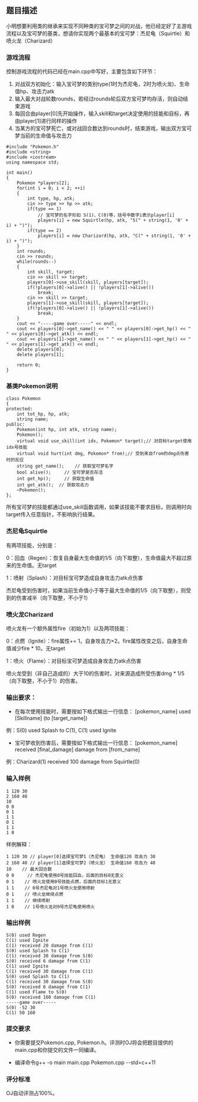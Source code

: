 ## 题目描述
小明想要利用类的继承来实现不同种类的宝可梦之间的对战，他已经定好了主游戏流程以及宝可梦的基类，想请你实现两个最基本的宝可梦：杰尼龟（Squirtle）和喷火龙（Charizard）

### 游戏流程
控制游戏流程的代码已经在main.cpp中写好，主要包含如下环节：

1. 对战双方初始化：输入宝可梦的类别type(1时为杰尼龟，2时为喷火龙)、生命值hp、攻击力atk
2. 输入最大对战轮数rounds，若经过rounds轮后双方宝可梦均存活，则自动结束游戏
3. 每回合由player[0]先开始操作，输入skill和target决定使用的技能和目标，再由player[1]进行同样的操作
4. 当某方的宝可梦死亡，或对战回合数达到rounds时，结束游戏，输出双方宝可梦当前的生命值与攻击力
```
#include "Pokemon.h"
#include <string>
#include <iostream>
using namespace std;

int main()
{
    Pokemon *players[2];
    for(int i = 0; i < 2; ++i)
    {
        int type, hp, atk;
        cin >> type >> hp >> atk;
        if(type == 1)
            // 宝可梦的名字形如 S(1)、C(0)等，括号中数字i表示player[i]
            players[i] = new Squirtle(hp, atk, "S(" + string(1, '0' + i) + ")");
        if(type == 2)
            players[i] = new Charizard(hp, atk, "C(" + string(1, '0' + i) + ")");
    }
    int rounds;
    cin >> rounds;
    while(rounds--)
    {
        int skill, target;
        cin >> skill >> target;
        players[0]->use_skill(skill, players[target]);
        if(!players[0]->alive() || !players[1]->alive())
            break;
        cin >> skill >> target;
        players[1]->use_skill(skill, players[target]);
        if(!players[0]->alive() || !players[1]->alive())
            break;
    }
    cout << "-----game over-----" << endl;
    cout << players[0]->get_name() << " " << players[0]->get_hp() << " " << players[0]->get_atk() << endl;
    cout << players[1]->get_name() << " " << players[1]->get_hp() << " " << players[1]->get_atk() << endl;
    delete players[0];
    delete players[1];

    return 0;
}
```
### 基类Pokemon说明
```
class Pokemon
{
protected:
    int tot_hp, hp, atk;
    string name;
public:
    Pokemon(int hp, int atk, string name);
    Pokemon();
    virtual void use_skill(int idx, Pokemon* target);// 对目标target使用idx号技能
    virtual void hurt(int dmg, Pokemon* from);// 受到来自from的dmg点伤害时的反应
    string get_name();    // 获取宝可梦名字
    bool alive();     // 宝可梦是否存活
    int get_hp();     // 获取生命值
    int get_atk();  // 获取攻击力
    ~Pokemon();
};
```
所有宝可梦的技能都通过use_skill函数调用，如果该技能不要求目标，则调用时向target传入任意指针，不影响执行结果。

### 杰尼龟Squirtle
有两项技能，分别是：

0：回血（Regen）：恢复自身最大生命值的1/5（向下取整），生命值最大不超过原来的生命值。无target

1：喷射（Splash）：对目标宝可梦造成自身攻击力atk点伤害

杰尼龟受到伤害时，如果当前生命值小于等于最大生命值的1/5（向下取整），则受到的伤害减半（向下取整，不小于1）

### 喷火龙Charizard
喷火龙有一个额外属性fire（初始为1）以及两项技能：

0：点燃（Ignite）：fire属性+= 1，自身攻击力×2。fire属性改变之后，自身生命值减少fire * 10。无target

1：喷火（Flame）：对目标宝可梦造成自身攻击力atk点伤害

喷火龙受到（非自己造成的）大于10的伤害时，对来源造成所受伤害dmg * 1/5（向下取整，不小于1）的伤害。

### 输出要求：
* 在每次使用技能时，需要按如下格式输出一行信息：
[pokemon_name] used [Skillname] (to [target_name])

例：S(0) used Splash to C(1), C(1) used Ignite

* 宝可梦收到伤害后，需要按如下格式输出一行信息：
[pokemon_name] received [final_damage] damage from [from_name]

例：Charizard(1) received 100 damage from Squirtle(0)

### 输入样例
```
1 120 30 
2 160 40
10
0 0
0 1
1 1
0 1
1 1
1 0
```
样例解释：
```
1 120 30 // player[0]选择宝可梦1（杰尼龟） 生命值120 攻击力 30
2 160 40 // player[1]选择宝可梦2（喷火龙） 生命值160 攻击力 40
10    // 最大回合数
0 0     // 杰尼龟使用0号技能回血，后面的目标0无意义
0 1    // 喷火龙使用0号技能点燃，后面的目标1无意义
1 1    // 0号杰尼龟对1号喷火龙使用喷射
0 1    // 喷火龙继续点燃
1 1    // 继续喷射
1 0    // 1号喷火龙对0号杰尼龟使用喷火
```
### 输出样例
```
S(0) used Regen
C(1) used Ignite
C(1) received 20 damage from C(1)
S(0) used Splash to C(1)
C(1) received 30 damage from S(0)
S(0) received 6 damage from C(1)
C(1) used Ignite
C(1) received 30 damage from C(1)
S(0) used Splash to C(1)
C(1) received 30 damage from S(0)
S(0) received 6 damage from C(1)
C(1) used Flame to S(0)
S(0) received 160 damage from C(1)
-----game over-----
S(0) -52 30
C(1) 50 160
```
### 提交要求
* 你需要提交Pokemon.cpp, Pokemon.h。评测时OJ将会把题目提供的main.cpp和你提交的文件一同编译。

* 编译命令g++ -o main main.cpp Pokemon.cpp --std=c++11

### 评分标准
OJ自动评测占100%。


